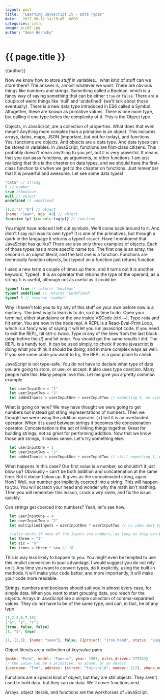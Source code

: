 ```yaml
---
layout: post
title:  "Learning Javascript IV - Data Types"
date:   2017-08-12 14:10:45 -0800
categories: intro
image: pic02.jpg
author: "Sean Hornsby"
---
```


{{ page.title }}
================
{{author}}

Now we know how to store _stuff_ in variables... what kind of stuff can we store there? The answer is, almost whatever we want. There are obvious things like numbers and strings. Something called a Boolean, which is a fancy way of saying something that can be either `true` or `false`. There are a couple of weird things like 'null' and 'undefined' (we'll talk about those eventually). There is a new data type introduced in ES6 called a Symbol. Altogether, these are known as primative values. There is one more type, but calling it one type belies the complexity of it. This is the Object type.

Objects, in JavaScript, are a collection of properties. What does that even mean? Anything more complex than a primative is an object. This includes arrays, dates, maps, JSON (important, but not for today), and functions. Yes, functions are objects. And objects are a data type. And data types can be stored in variables. In JavaScript, functions are first-class citizens. This probably doesn't mean anything to you yet, but it is very powerful. It means that you can pass functions, as arguments, to other functions. I am just realizing that this is the chapter on data types, and we should have the first-class function talk when we get to the chapter on functions. Just remember that it is powerful and awesome. Let see some data types!

```javascript
"data" // string
5 // number
true //boolean
null // object
undefined // undefined

[1,2,"a","b"] // object
{name: "Sean", age: 40} // object
function (p) {console.log(p)} // function
```

You might have noticed I left out symbols. We'll come back around to it. And didn't I say null was its own type? It is one of the primatives, but through a quirk in the language it returns a typeof `object`. Have I mentioned that JavaScript has quirks? There are also only three examples of objects. Each of those types has a more specfic name too. The first one is an array, the second is an object literal, and the last one is a function.  Functions are technically function objects, but typeof on a function just returns function.

I used a new term a couple of times up there, and it turns out it is another keyword, 'typeof'. It is an operator that returns the type of the operand, as a string. It is useful, although not as useful as it could be. 

```javascript
typeof true // returns 'boolean'
typeof undefined // returns 'undefined'
typeof 5 // returns 'number'
```

Why I haven't told you to try any of this stuff on your own before now is a mystery. The best way to learn is to do, so it is time to do. Open your terminal, either standalone or the one inside VSCode (ctrl-~). Type `node` and hit enter. You are now in the node repl. A REPL is a Read-Eval-Print Loop, which is a fancy way of saying it will let you run javascript code. If you need to exit the REPL, hit ctrl-c twice. Type in any of the lines from the last block (stop before the //) and hit enter. You should get the same results I did. The REPL is a handy tool. It can be used simply, to check if some javascript is doing what you think it should be doing, and in more complex ways as well. If you see some code you want to try, the REPL is a good place to check.

JavaScript is not type-safe. You do not have to declare what type of data you are going to store, or use, or accept. It also uses type coercion. Many people hate this. Many people love this. Let me give you a pretty common example.

```javascript
  let userInputOne = "1"
  let userInputTwo = "2"
  let addedInputs = userInputOne + userInputTwo // expecting 3, we actually get '12'
```

What is going on here? We may have thought we were going to get numbers but instead got string representations of numbers. Then we thought we were using the addition operator (+) but it is an overloaded operator. When it is used between strings it becomes the concatenation operator. Concatenation is the act of linking things together. Great for building strings, not so great for performing addition. Now that we know those are strings, it makes sense. Let's try something else.

```javascript
  let userInputOne = 1
  let userInputTwo = "2"
  let addedInputs = userInputOne + userInputTwo // still expecting 3, we still get '12'
```

What happens in this case? Our first value is a number, so shouldn't it just blow up? Obviously `+` can't be both addition and concatenation at the same time. But it doesn't blow up. It gives as the concatenated string, again. How? Well, our number got implicitly coerced into a string. This will happen to you. You will scratch your head and wonder why the math isn't mathing. Then you will remember this lesson, crack a wry smile, and fix the issue quickly.

Can strings get coerced into numbers? Yeah, let's see how.

```javascript
  let userInputOne = 4
  let userInputTwo = "2"
  let multipliedInputs = userInputOne * userInputTwo // no idea what to expect, genuinely surprised when we get 8

  //also works if none of the inputs are numbers, as long as they can be coerced into numbers
  let three = "3"
  let six = "6"
  let times = three * six // 18
```
This is way less likely to happen to you. You might even be tempted to use this implict conversion to your advantage. I would suggest you do not rely on it. Any time you want to convert types, do it explicitly, using the built-in methods. It will make your code better, and more importantly, it will make your code more readable.

Strings, numbers and booleans should suit you in almost every case, for simple data. When you want to start grouping data, you reach for the objects. Arrays in JavaScript are a simple collection of comma-separated values. They do not have to be of the same type, and can, in fact, be of any type.

```javascript
[1,2,3,6,7,10]
["a", "z", "r"]
[true, false, false]
[1, "1", true]

[1, [2,3], {name: "sean"}, false, [{project: "iron hand", status: "suspended"}, 24, "aprs"]]
```

Object literals are a collection of key:value pairs.
```javascript
{make: "Ford", model: "Taurus", year: 1987, miles_driven: 275203}
// the value can be a primative, as above, or an object
{username: "Tom", address: {street: "Fairchild", number: 217}, phone_numbers: [5551212, 5552121]}
```
Functions are a special kind of object, but they are still objects. They aren't used to hold data, but they can _be_ data. We'll cover functions next.

Arrays, object literals, and functions are the workhorses of JavaScript.
